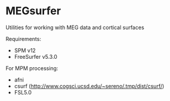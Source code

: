 # MEGsurfer
Utilities for working with MEG data and cortical surfaces


Requirements:
* SPM v12
* FreeSurfer v5.3.0

For MPM processing:
* afni
* csurf (http://www.cogsci.ucsd.edu/~sereno/.tmp/dist/csurf/)
* FSL5.0

